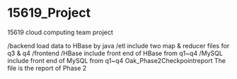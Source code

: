 # 15619_Project
15619 cloud computing team project


/backend	load data to HBase by java
/etl		include two map & reducer files for q3 & q4
/frontend	/HBase	include front end of HBase from q1~q4
		/MySQL	include front end of MySQL from q1~q4
Oak_Phase2Checkpointreport	The file is the report of Phase 2 




